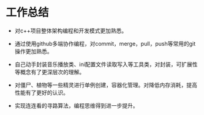 # 工作总结



* 对c++项目整体架构编程和开发模式更加熟悉。

* 通过使用github多端协作编程，对commit，merge，pull，push等常用的git操作更加熟悉。
* 自己动手封装音乐播放类、ini配置文件读取写入等工具类，对封装，可扩展性等概念有了更深层次的理解。
* 对僵尸、植物等一些精灵进行单例创建，容器化管理。对降低内存消耗，提高性能有了更好的认识。
* 实现连连看的寻路算法，编程思维得到进一步提升。

